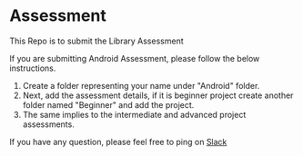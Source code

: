 # Assessment
This Repo is to submit the Library Assessment

If you are submitting Android Assessment, please follow the below instructions.
 1. Create a folder representing your name under "Android" folder.
 2. Next, add the assessment details, if it is beginner project create another folder named "Beginner" and add the project.
 3. The same implies to the intermediate and advanced project assessments.

If you have any question, please feel free to ping on <a href="applibgroup.slack.com"> Slack </a>
